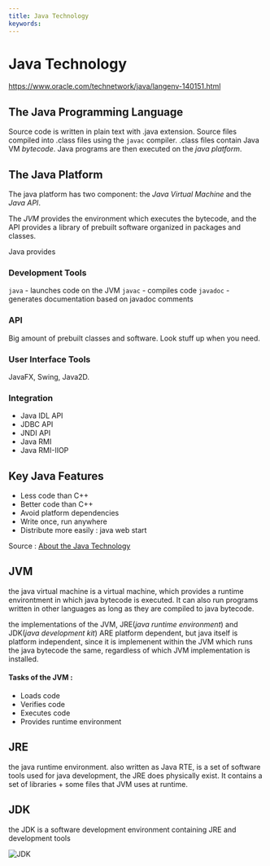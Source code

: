 ```yaml
---
title: Java Technology
keywords:
---
```


# Java Technology

https://www.oracle.com/technetwork/java/langenv-140151.html

## The Java Programming Language

Source code is written in plain text with .java extension. Source files compiled into .class files using the `javac` compiler. .class files contain Java VM _bytecode_. Java programs are then executed on the _java platform_. 

## The Java Platform

The java platform has two component: the _Java Virtual Machine_ and the _Java API_.

The _JVM_ provides the environment which executes the bytecode, and the API provides a library of prebuilt software organized in packages and classes.

Java provides 

### Development Tools

`java`    - launches code on the JVM
`javac`   - compiles code 
`javadoc` - generates documentation based on javadoc comments

### API

Big amount of prebuilt classes and software. Look stuff up when you need.

### User Interface Tools

JavaFX, Swing, Java2D. 

### Integration

- Java IDL API
- JDBC API
- JNDI API
- Java RMI
- Java RMI-IIOP

## Key Java Features
- Less code than C++
- Better code than C++
- Avoid platform dependencies
- Write once, run anywhere
- Distribute more easily : java web start

Source : [About the Java Technology](https://docs.oracle.com/javase/tutorial/getStarted/intro/definition.html)

## JVM

the java virtual machine is a virtual machine, which provides a runtime environtment in which java bytecode is executed. It can also run programs written in other languages as long as they are compiled to java bytecode.

the implementations of the JVM, JRE(_java runtime environment_) and JDK(_java development kit_) ARE platform dependent, but java itself is platform independent, since it is implemenent within the JVM which runs the java bytecode the same, regardless of which JVM implementation is installed.

#### Tasks of the JVM :
- Loads code
- Verifies code
- Executes code
- Provides runtime environment

## JRE 

the java runtime environment. also written as Java RTE, is a set of software tools used for java development, the JRE does physically exist. It contains a set of libraries + some files that JVM uses at runtime.

## JDK

the JDK is a software development environment containing JRE and development tools

![JDK](https://static.javatpoint.com/images/jdk2.png)